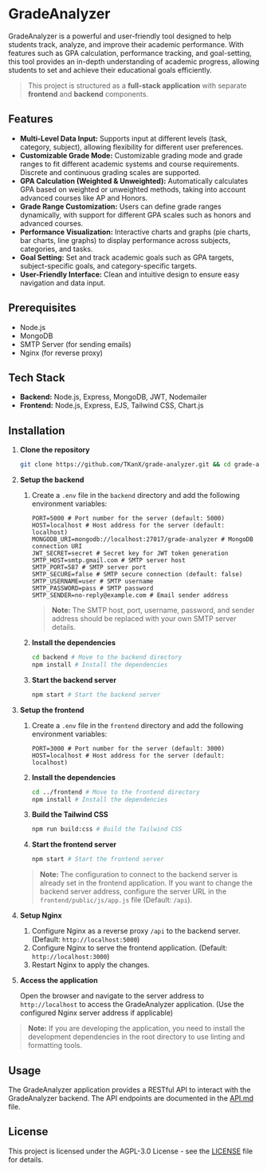 # GradeAnalyzer

GradeAnalyzer is a powerful and user-friendly tool designed to help students track, analyze, and improve their academic performance. With features such as GPA calculation, performance tracking, and goal-setting, this tool provides an in-depth understanding of academic progress, allowing students to set and achieve their educational goals efficiently.

> This project is structured as a **full-stack application** with separate **frontend** and **backend** components.

## Features

- **Multi-Level Data Input:** Supports input at different levels (task, category, subject), allowing flexibility for different user preferences.
- **Customizable Grade Mode:** Customizable grading mode and grade ranges to fit different academic systems and course requirements. Discrete and continuous grading scales are supported.
- **GPA Calculation (Weighted & Unweighted):** Automatically calculates GPA based on weighted or unweighted methods, taking into account advanced courses like AP and Honors.
- **Grade Range Customization:** Users can define grade ranges dynamically, with support for different GPA scales such as honors and advanced courses.
- **Performance Visualization:** Interactive charts and graphs (pie charts, bar charts, line graphs) to display performance across subjects, categories, and tasks.
- **Goal Setting:** Set and track academic goals such as GPA targets, subject-specific goals, and category-specific targets.
- **User-Friendly Interface:** Clean and intuitive design to ensure easy navigation and data input.

## Prerequisites

- Node.js
- MongoDB
- SMTP Server (for sending emails)
- Nginx (for reverse proxy)

## Tech Stack

- **Backend:** Node.js, Express, MongoDB, JWT, Nodemailer
- **Frontend:** Node.js, Express, EJS, Tailwind CSS, Chart.js

## Installation

1. **Clone the repository**

   ```bash
   git clone https://github.com/TKanX/grade-analyzer.git && cd grade-analyzer
   ```

2. **Setup the backend**

   1. Create a `.env` file in the `backend` directory and add the following environment variables:

      ```env
      PORT=5000 # Port number for the server (default: 5000)
      HOST=localhost # Host address for the server (default: localhost)
      MONGODB_URI=mongodb://localhost:27017/grade-analyzer # MongoDB connection URI
      JWT_SECRET=secret # Secret key for JWT token generation
      SMTP_HOST=smtp.gmail.com # SMTP server host
      SMTP_PORT=587 # SMTP server port
      SMTP_SECURE=false # SMTP secure connection (default: false)
      SMTP_USERNAME=user # SMTP username
      SMTP_PASSWORD=pass # SMTP password
      SMTP_SENDER=no-reply@example.com # Email sender address
      ```

      > **Note:** The SMTP host, port, username, password, and sender address should be replaced with your own SMTP server details.

   2. **Install the dependencies**

      ```bash
      cd backend # Move to the backend directory
      npm install # Install the dependencies
      ```

   3. **Start the backend server**

      ```bash
      npm start # Start the backend server
      ```

3. **Setup the frontend**

   1. Create a `.env` file in the `frontend` directory and add the following environment variables:

      ```env
      PORT=3000 # Port number for the server (default: 3000)
      HOST=localhost # Host address for the server (default: localhost)
      ```

   2. **Install the dependencies**

      ```bash
      cd ../frontend # Move to the frontend directory
      npm install # Install the dependencies
      ```

   3. **Build the Tailwind CSS**

      ```bash
      npm run build:css # Build the Tailwind CSS
      ```

   4. **Start the frontend server**

      ```bash
      npm start # Start the frontend server
      ```

   > **Note:** The configuration to connect to the backend server is already set in the frontend application. If you want to change the backend server address, configure the server URL in the `frontend/public/js/app.js` file (Default: `/api`).

4. **Setup Nginx**

   1. Configure Nginx as a reverse proxy `/api` to the backend server. (Default: `http://localhost:5000`)
   2. Configure Nginx to serve the frontend application. (Default: `http://localhost:3000`)
   3. Restart Nginx to apply the changes.

5. **Access the application**

   Open the browser and navigate to the server address to `http://localhost` to access the GradeAnalyzer application. (Use the configured Nginx server address if applicable)

> **Note:** If you are developing the application, you need to install the development dependencies in the root directory to use linting and formatting tools.

## Usage

The GradeAnalyzer application provides a RESTful API to interact with the GradeAnalyzer backend. The API endpoints are documented in the [API.md](backend/docs/API.md) file.

## License

This project is licensed under the AGPL-3.0 License - see the [LICENSE](LICENSE) file for details.
